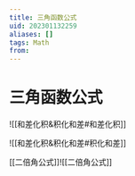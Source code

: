 ```yaml
---
title: 三角函数公式
uid: 202301132259
aliases: []
tags: Math 
from: 
---
```

# 三角函数公式
![[和差化积&积化和差#和差化积]]

![[和差化积&积化和差#积化和差]]

[[二倍角公式]]![[二倍角公式]]
